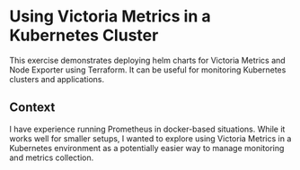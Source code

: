 # Using Victoria Metrics in a Kubernetes Cluster

This exercise demonstrates deploying helm charts for Victoria Metrics
and Node Exporter using Terraform. It can be useful for monitoring
Kubernetes clusters and applications.

## Context

I have experience running Prometheus in docker-based situations. While
it works well for smaller setups, I wanted to explore using Victoria
Metrics in a Kubernetes environment as a potentially easier way to
manage monitoring and metrics collection.
